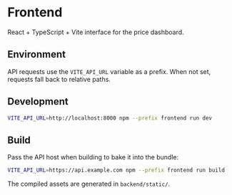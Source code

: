 # Frontend

React + TypeScript + Vite interface for the price dashboard.

## Environment

API requests use the `VITE_API_URL` variable as a prefix. When not set, requests fall back to relative paths.

## Development

```bash
VITE_API_URL=http://localhost:8000 npm --prefix frontend run dev
```

## Build

Pass the API host when building to bake it into the bundle:

```bash
VITE_API_URL=https://api.example.com npm --prefix frontend run build
```

The compiled assets are generated in `backend/static/`.
